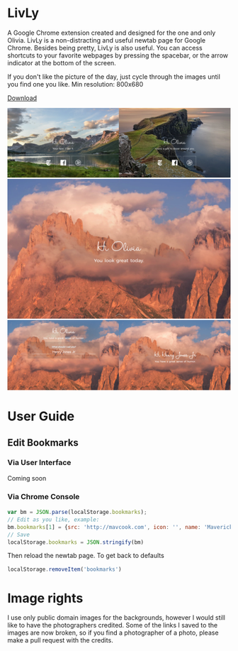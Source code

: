 # LivLy
A Google Chrome extension created and designed for the one and only Olivia.
LivLy is a non-distracting and useful newtab page for Google Chrome. 
Besides being pretty, LivLy is also useful. You can access shortcuts to your favorite webpages
by pressing the spacebar, or the arrow indicator at the bottom of the screen.

If you don't like the picture of the day, just cycle through the images until you find one you like.
Min resolution: 800x680

[Download]()

![Screenshot 1](/ext/0.png?raw=true)
![Screenshot 2](/ext/2.png?raw=true)
![Edit name](/ext/2.3.png?raw=true)

# User Guide

## Edit Bookmarks
### Via User Interface
Coming soon
### Via Chrome Console
```javascript
var bm = JSON.parse(localStorage.bookmarks);
// Edit as you like, example:
bm.bookmarks[1] = {src: 'http://mavcook.com', icon: '', name: 'Maverick Cook', short_name: 'Mavcook'}
// Save
localStorage.bookmarks = JSON.stringify(bm)
```
Then reload the newtab page.
To get back to defaults
```javascript
localStorage.removeItem('bookmarks')
```

# Image rights
I use only public domain images for the backgrounds, however I would still like
to have the photographers credited. Some of the links I saved to the images are now broken,
so if you find a photographer of a photo, please make a pull request with the credits.
